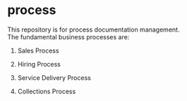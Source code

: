 # process
This repository is for process documentation management.    
The fundamental business processes are:
 
 1. Sales Process
 
 2. Hiring Process
 
 3. Service Delivery Process
   
 4. Collections Process

